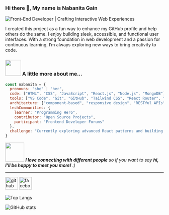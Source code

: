 ### Hi there 👋, My name is Nabanita Gain
![Front-End Developer | Crafting Interactive Web Experiences](https://i.ibb.co/fVBZNbx8/Purple-Modern-Gaming-Youtube-Banner.png)

<p>I created this project as a fun way to enhance my GitHub profile and help others do the same. I enjoy building sleek, accessible, and functional user interfaces. With a strong foundation in web development and a passion for continuous learning, I’m always exploring new ways to bring creativity to code.</p>

### <img src="https://media.giphy.com/media/VgCDAzcKvsR6OM0uWg/giphy.gif" width="50"> A little more about me...  

```javascript
const nabanita = {
  pronouns: "she" | "her",
  code: ["HTML", "CSS", "JavaScript", "React.js", "Node.js", "MongoDB"],
  tools: ["VS Code", "Git", "GitHub", "Tailwind CSS", "React Router", "Firebase"],
  architecture: ["component-based", "responsive design", "RESTful APIs"],
  techCommunities: {
    learner: "Programming Hero",
    contributor: "Open Source Projects",
    participant: "Frontend Developer Forums"
  },
  challenge: "Currently exploring advanced React patterns and building projects as part of my Code journey."
}
```

<img src="https://media.giphy.com/media/LnQjpWaON8nhr21vNW/giphy.gif" width="60"> <em><b>I love connecting with different people</b> so if you want to say <b>hi, I'll be happy to meet you more!</b> :)</em>

---


[<img src='https://cdn.jsdelivr.net/npm/simple-icons@3.0.1/icons/github.svg' alt='github' height='40'>](https://github.com/NabanitaGain)  [<img src='https://cdn.jsdelivr.net/npm/simple-icons@3.0.1/icons/facebook.svg' alt='facebook' height='40'>](https://www.facebook.com/https://web.facebook.com/nabanita.roy.5817/)  

![Top Langs](https://github-readme-stats.vercel.app/api/top-langs/?username=anuraghazra\&layout=compact)

![GitHub stats](https://github-readme-stats.vercel.app/api?username=NabanitaGain&show_icons=true&count_private=true)  

